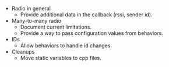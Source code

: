 * Radio in general
  * Provide additional data in the callback (rssi, sender id).
* Many-to-many radio
  * Document current limitations.
  * Provide a way to pass configuration values from behaviors.
* IDs
  * Allow behaviors to handle id changes.
* Cleanups
  * Move static variables to cpp files.
